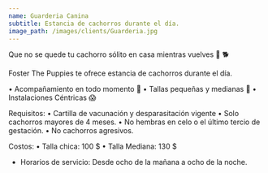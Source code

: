 ```yaml
---
name: Guarderia Canina
subtitle: Estancia de cachorros durante el día.
image_path: /images/clients/Guarderia.jpg
---
```

Que no se quede tu cachorro sólito en casa mientras vuelves 🙁 🐕

Foster The Puppies te ofrece estancia de cachorros durante el día.

 • Acompañamiento en todo momento 🥰
 • Tallas pequeñas y medianas 🥳
 • Instalaciones Céntricas 😱

Requisitos: 
 • Cartilla de vacunación y desparasitación vigente 
 • Solo cachorros mayores de 4 meses.
 • No hembras en celo o el último tercio de gestación.
 • No cachorros agresivos.

Costos:
 • Talla chica: 100 $
 • Talla Mediana: 130 $


* Horarios de servicio: 
Desde ocho de la mañana a ocho de la noche.
